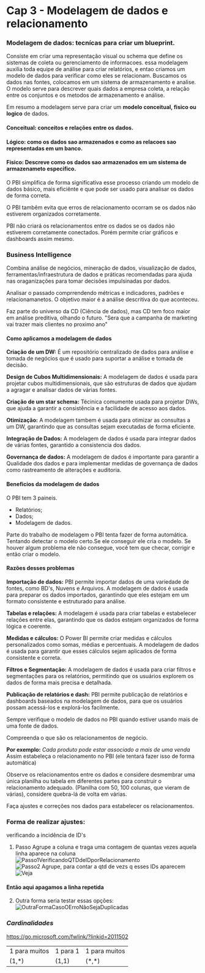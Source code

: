 # Cap 3 - Modelagem de dados e relacionamento  

### **Modelagem de dados**: tecnícas para criar um blueprint.

Consiste em criar uma representação visual ou schema que define os sistemas de coleta ou gerenciamento de informacoes.
essa modelagem auxilia toda equipe de análise para criar relatórios, e entao criamos um modelo de dados para verificar como eles se relacionam. Buscamos os dados nas fontes, colocamos em um sistema de armazenamento e analise.
O modelo serve para descrever quais dados a empresa coleta, a relação entre os conjuntos e os metodos de armazenamento e análise.

Em resumo a modelagem serve para criar um **modelo conceitual, fisico ou logico** de dados.
#### Conceitual: conceitos e relações entre os dados.
#### Lógico: como os dados sao armazenados e como as relacoes sao representadas em um banco.</p>
#### Fisico: Descreve como os dados sao armazenados em um sistema de armazenameto especifico.</p>

O PBI simplifica de forma significativa esse processo criando um modelo de dados básico, mais eficiênte e que pode ser usado para analisar os dados de forma correta.

O PBI tambêm evita que erros de relacionamento ocorram se os dados não estiverem organizados corretamente.

PBI não criará os relacionamentos entre os dados se os dados não estiverem corretamente conectados. Porém permite criar gráficos e dashboards assim mesmo.

### Business Intelligence

Combina análise de negócios, mineração de dados, visualização de dados, ferramentas/infraestrutura de dados e práticas recomendadas para ajuda nas oraganizações para tomar decisões impulsinadas por dados.

Analisar o passado comprrendendo métricas e indicadores, padrões e relacionamanetos. O objetivo maior é a análise descritiva do que aconteceu.

Faz parte do universo da CD (Ciência de dados), mas CD tem foco maior em análise preditiva, olhando o futuro. "Sera que a campanha de marketing vai trazer mais clientes no proximo ano"

#### **Como aplicamos a modelagem de dados**

**Criação de um DW:** É um repositório centralizado de dados para análise e tomada de negócios que é usado para suportar a análise e tomada de decisão.

**Design de Cubos Multidimensionais:** A modelagem de dados é usada para projetar cubos multidimensionais, que são estruturas de dados que ajudam a agragar e analisar dados de várias fontes.

**Criação de um star schema:** Técinica comumente usada para projetar DWs, que ajuda a garantir a consistência e a facilidade de acesso aos dados.

**Otimização:** A modelagem tambem é usada para otimizar as consultas a um DW, garantindo que as consultas sejam executadas de forma eficiente.

**Integração de Dados:** A modelagem de dados é usada para integrar dados de várias fontes, garantido a consistencia dos dados.

**Governança de dados:** A modelagem de dados é importante para garantir a Qualidade dos dados e para implementar medidas de governança de dados como rastreamento de alterações e auditoria.


#### **Beneficios da modelagem de dados**

O PBI tem 3 paineis.
* Relatórios;
* Dados;
* Modelagem de dados.

Parte do trabalho de modelagem o PBI tenta fazer de forma automática. Tentando detectar o modelo certo.Se ele conseguir ele cria o modelo.
Se houver algum problema ele não consegue, você tem que checar, corrigir e então criar o modelo.

#### **Razões desses problemas**

**Importação de dados:** PBI permite importar dados de uma variedade de fontes, como BD's, Nuvens e Arquivos. A modelagem de dados é usada para preparar os dados importados, garantindo que eles estejam em um formato consistente e estruturado para análise.

**Tabelas e relações:** A modelagem é usada para criar tabelas e estabelecer relações entre elas, garantindo que os dados estejam organizados de forma lógica e coerente.

**Medidas e cálculos:** O Power BI permite criar medidas e cálculos personalizados como somas, médias e percentuais. A modelagem de dados é usada para garantir que esses cálculos sejam aplicados de forma consistente e correta.

**Filtros e Segmentação:** A modelagem de dados é usada para criar filtros e segmentações para os relatórios, permitindo que os usuários explorem os dados de forma mais precisa e detalhada.

**Publicação de relatórios e dash:** PBI permite publicação de relatórios e dashboards baseados na modelagem de dados, para que os usuários possam acessá-los e explorá-los facilmente.

Sempre verifique o modelo de dados no PBI quando estiver usando mais de uma fonte de dados.

Compreenda o que são os relacionamentos de negócio.

**Por exemplo:** *Cada produto pode estar associado a mais de uma venda*
Assim estabeleça o relacionamento no PBI (ele tentará fazer isso de forma automática)

Observe os relacionamentos entre os dados e considere desmembrar uma única planilha ou tabela em diferentes partes para construir o relacionamento adequado. (Planilha com 50, 100 colunas, que vieram de várias), considere quebra-lá de volta em várias.

Faça ajustes e correções nos dados para estabelecer os relacionamentos.
### Forma de realizar ajustes:
verificando a incidência de ID's
1. Passo Agrupe a coluna e traga uma contagem de quantas vezes aquela linha aparece na coluna
![Passo1VerificandoQTDdeIDporRelacionamento](https://github.com/vitorguimaraess/PowerBI_DSA/assets/110196971/c9d441a6-eb44-4d22-8d69-f6f40f625dea)
![Passo2 Agrupe, para contar a qtd de vezs q esses IDs aparecem](https://github.com/vitorguimaraess/PowerBI_DSA/assets/110196971/4bb170e0-de1c-4562-968a-ce53794ed05f)
![Veja](https://github.com/vitorguimaraess/PowerBI_DSA/assets/110196971/e6b9090a-1038-4c78-af1a-8a94173446f0)
#### Então aqui apagamos a linha repetida 

2. Outra forma seria testar essas opções:
![OutraFormaCasoOErroNãoSejaDuplicadas](https://github.com/vitorguimaraess/PowerBI_DSA/assets/110196971/4bcddc49-d0b5-434b-ad7d-5e0f94e27344)

### *Cardinalidades*
https://go.microsoft.com/fwlink/?linkid=2011502

<table>
  <tr>
    <td>1 para muitos</td>
    <td>1 para 1</td>
    <td>1 para muitos</td>
  </tr>
  <tr>
    <td>(1,*)</td>
    <td>(1,1)</td>
    <td>(*,*)</td>
  </tr>
</table>
